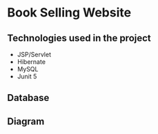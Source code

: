 # Book Selling Website

## Technologies used in the project

- JSP/Servlet
- Hibernate
- MySQL
- Junit 5

## Database

## Diagram

